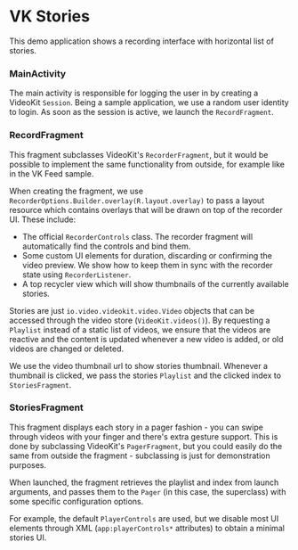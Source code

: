 # VK Stories

This demo application shows a recording interface with horizontal list of stories.

### MainActivity

The main activity is responsible for logging the user in by creating a VideoKit `Session`.
Being a sample application, we use a random user identity to login. As soon as the session is
active, we launch the `RecordFragment`.

### RecordFragment

This fragment subclasses VideoKit's `RecorderFragment`, but it would be possible to implement the
same functionality from outside, for example like in the VK Feed sample.

When creating the fragment, we use `RecorderOptions.Builder.overlay(R.layout.overlay)` to pass a layout
resource which contains overlays that will be drawn on top of the recorder UI. These include:

- The official `RecorderControls` class. The recorder fragment will automatically find the controls and bind them.
- Some custom UI elements for duration, discarding or confirming the video preview. We show how to keep them in sync with the recorder state using `RecorderListener`.
- A top recycler view which will show thumbnails of the currently available stories.

Stories are just `io.video.videokit.video.Video` objects that can be accessed through the video store
(`VideoKit.videos()`). By requesting a `Playlist` instead of a static list of videos, we ensure that
the videos are reactive and the content is updated whenever a new video is added, or old videos are
changed or deleted.

We use the video thumbnail url to show stories thumbnail. Whenever a thumbnail is clicked, we pass
the stories `Playlist` and the clicked index to `StoriesFragment`.

### StoriesFragment

This fragment displays each story in a pager fashion - you can swipe through videos with your finger
and there's extra gesture support. This is done by subclassing VideoKit's `PagerFragment`, but you
could easily do the same from outside the fragment - subclassing is just for demonstration purposes.

When launched, the fragment retrieves the playlist and index from launch arguments, and passes them
to the `Pager` (in this case, the superclass) with some specific configuration options.

For example, the default `PlayerControls` are used, but we disable most UI elements through XML
(`app:playerControls*` attributes) to obtain a minimal stories UI.
